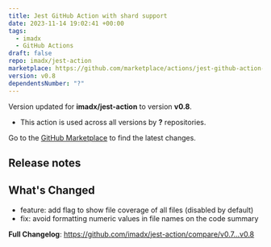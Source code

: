 ```yaml
---
title: Jest GitHub Action with shard support
date: 2023-11-14 19:02:41 +00:00
tags:
  - imadx
  - GitHub Actions
draft: false
repo: imadx/jest-action
marketplace: https://github.com/marketplace/actions/jest-github-action-with-shard-support
version: v0.8
dependentsNumber: "?"
---
```



Version updated for **imadx/jest-action** to version **v0.8**.
- This action is used across all versions by **?** repositories.

Go to the [GitHub Marketplace](https://github.com/marketplace/actions/jest-github-action-with-shard-support) to find the latest changes.

## Release notes

## What's Changed
* feature: add flag to show file coverage of all files (disabled by default)
* fix: avoid formatting numeric values in file names on the code summary 

**Full Changelog**: https://github.com/imadx/jest-action/compare/v0.7...v0.8


